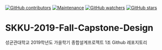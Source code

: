 [![GitHub contributors](https://img.shields.io/github/contributors/BlindedShooter/SKKU-2019-Fall-Capstone-Design.svg)](https://GitHub.com/BlindedShooter/SKKU-2019-Fall-Capstone-Design/graphs/contributors/)
[![Maintenance](https://img.shields.io/badge/Maintained%3F-yes-green.svg)](https://GitHub.com/BlindedShooter/SKKU-2019-Fall-Capstone-Design/graphs/commit-activity)
[![GitHub watchers](https://img.shields.io/github/watchers/BlindedShooter/SKKU-2019-Fall-Capstone-Design.svg?style=social&label=Watch&maxAge=2592000)](https://GitHub.com/BlindedShooter/SKKU-2019-Fall-Capstone-Design/watchers/)
[![GitHub stars](https://img.shields.io/github/stars/BlindedShooter/SKKU-2019-Fall-Capstone-Design.svg?style=social&label=Star&maxAge=2592000)](https://GitHub.com/BlindedShooter/SKKU-2019-Fall-Capstone-Design/stargazers/)



# SKKU-2019-Fall-Capstone-Design
성균관대학교 2019학년도 가을학기 종합설계프로젝트 1조 Github 레포지토리
